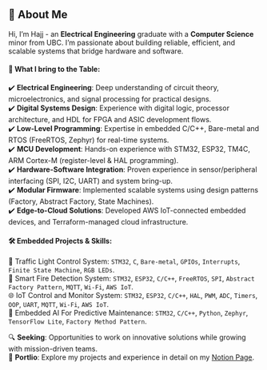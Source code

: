 ## 👋 About Me
Hi, I’m Hajj - an **Electrical Engineering** graduate with a **Computer Science** minor from UBC. I’m passionate about building reliable, efficient, and scalable systems that bridge hardware and software.

#### 🚀 What I bring to the Table:
✔️ **Electrical Engineering**: Deep understanding of circuit theory, microelectronics, and signal processing for practical designs.  
✔️ **Digital Systems Design**: Experience with digital logic, processor architecture, and HDL for FPGA and ASIC development flows.     
✔️ **Low-Level Programming**: Expertise in embedded C/C++, Bare-metal and RTOS (FreeRTOS, Zephyr) for real-time systems.   
✔️ **MCU Development**: Hands-on experience with STM32, ESP32, TM4C, ARM Cortex-M (register-level & HAL programming).     
✔️ **Hardware-Software Integration**: Proven experience in sensor/peripheral interfacing (SPI, I2C, UART) and system bring-up.  
✔️ **Modular Firmware**: Implemented scalable systems using design patterns (Factory, Abstract Factory, State Machines).  
✔️ **Edge-to-Cloud Solutions**: Developed AWS IoT-connected embedded devices, and Terraform-managed cloud infrastructure.  

#### 🛠️ Embedded Projects & Skills:
🚦 Traffic Light Control System: `STM32`, `C`, `Bare-metal`, `GPIOs`, `Interrupts`, `Finite State Machine`, `RGB LEDs`.  
🚨 Smart Fire Detection System: `STM32`, `ESP32`, `C/C++`, `FreeRTOS`, `SPI`, `Abstract Factory Pattern`, `MQTT`, `Wi-Fi`, `AWS IoT`.   
🌐 IoT Control and Monitor System: `STM32`, `ESP32`, `C/C++`, `HAL`, `PWM`, `ADC`, `Timers`, `OOP`, `UART`, `MQTT`, `Wi-Fi`, `AWS IoT`.    
📔 Embedded AI For Predictive Maintenance: `STM32`, `C/C++`, `Python`, `Zephyr`, `TensorFlow Lite`, `Factory Method Pattern`.  

🔍 **Seeking**: Opportunities to work on innovative solutions while growing with mission-driven teams.   
📝 **Portlio**: Explore my projects and experience in detail on my [Notion Page](https://hajjsalad.notion.site/Hajj-Salad-15aa741b5aab80c68829ef9cf64f2b43).
<!---
HajjSalad/HajjSalad is a ✨ special ✨ repository because its `README.md` (this file) appears on your GitHub profile.
You can click the Preview link to take a look at your changes.
--->
